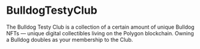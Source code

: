 # BulldogTestyClub
The Bulldog Testy Club is a collection of a certain amount of unique Bulldog NFTs — unique digital collectibles living on the Polygon blockchain. Owning a Bulldog doubles as your membership to the Club.
